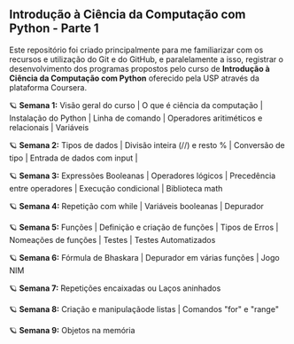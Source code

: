 ## Introdução à Ciência da Computação com Python - Parte 1

Este repositório foi criado principalmente para me familiarizar com os recursos e utilização do Git e do GitHub, e paralelamente a isso, registrar o desenvolvimento dos programas propostos pelo curso de **Introdução à Ciência da Computação com Python** oferecido pela USP através da plataforma Coursera.

 :ringed_planet: **Semana 1:** Visão geral do curso | O que é ciência da computação | Instalação do Python | Linha de comando | Operadores aritiméticos e relacionais | Variáveis 

 :ringed_planet: **Semana 2:** Tipos de dados | Divisão inteira (//) e resto % | Conversão de tipo | Entrada de dados com input | 

 :ringed_planet: **Semana 3:** Expressões Booleanas | Operadores lógicos | Precedência entre operadores | Execução condicional | Biblioteca math

 :ringed_planet: **Semana 4:** Repetição com while | Variáveis booleanas | Depurador 

 :ringed_planet: **Semana 5:** Funções | Definição e criação de funções | Tipos de Erros | Nomeações de funções | Testes | Testes Automatizados

 :ringed_planet: **Semana 6:** Fórmula de Bhaskara | Depurador em várias funções | Jogo NIM

 :ringed_planet: **Semana 7:** Repetições encaixadas ou Laços aninhados

 :ringed_planet: **Semana 8:** Criação e manipulaçãode listas | Comandos "for" e "range"

:ringed_planet: **Semana 9:** Objetos na memória
